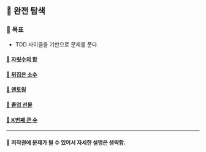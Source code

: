 ## 🦄 완전 탐색

### 🎈 목표
- TDD 사이클을 기반으로 문제를 푼다.

#### [🤔 자릿수의 합](https://github.com/saseungmin/daily_coding_dojo/tree/master/inflearn_algorism/section4/solution1)
#### [🤔 뒤집은 소수](https://github.com/saseungmin/daily_coding_dojo/tree/master/inflearn_algorism/section4/solution2)
#### [🤔 멘토링](https://github.com/saseungmin/daily_coding_dojo/tree/master/inflearn_algorism/section4/solution3)
#### [🤔 졸업 선물](https://github.com/saseungmin/daily_coding_dojo/tree/master/inflearn_algorism/section4/solution4)
#### [🤔 K번째 큰 수](https://github.com/saseungmin/daily_coding_dojo/tree/master/inflearn_algorism/section4/solution5)

----

#### 📌 저작권에 문제가 될 수 있어서 자세한 설명은 생략함.
